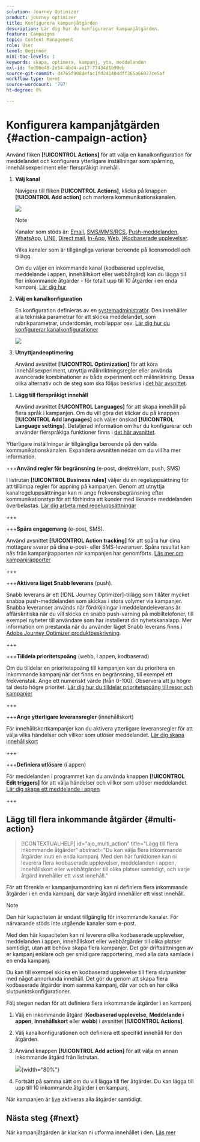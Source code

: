 ```yaml
---
solution: Journey Optimizer
product: journey optimizer
title: Konfigurera kampanjåtgärden
description: Lär dig hur du konfigurerar kampanjåtgärden.
feature: Campaigns
topic: Content Management
role: User
level: Beginner
mini-toc-levels: 1
keywords: skapa, optimera, kampanj, yta, meddelanden
exl-id: fed96e48-2e54-4bd4-ae17-77434d1b90eb
source-git-commit: d4765f9084efac1fd241404dff365a66027ce5af
workflow-type: tm+mt
source-wordcount: '797'
ht-degree: 0%

---
```


# Konfigurera kampanjåtgärden {#action-campaign-action}

Använd fliken **[!UICONTROL Actions]** för att välja en kanalkonfiguration för meddelandet och konfigurera ytterligare inställningar som spårning, innehållsexperiment eller flerspråkigt innehåll.



1. **Välj kanal**

   Navigera till fliken **[!UICONTROL Actions]**, klicka på knappen **[!UICONTROL Add action]** och markera kommunikationskanalen.

   ![](assets/create-campaign-add-action.png)


   >[!NOTE]
   >
   >Kanaler som stöds är: [Email](../email/get-started-email.md), [SMS/MMS/RCS](../sms/get-started-sms.md), [Push-meddelanden](../push/get-started-push.md), [WhatsApp](../whatsapp/get-started-whatsapp.md), [LINE](../line/get-started-line.md), [Direct mail](../direct-mail/get-started-direct-mail.md), [In-App](../in-app/get-started-in-app.md), [Web](../web/get-started-web.md), [&rbrace;Kodbaserade upplevelser](../code-based/get-started-code-based.md).
   >
   >Vilka kanaler som är tillgängliga varierar beroende på licensmodell och tillägg.

   Om du väljer en inkommande kanal (kodbaserad upplevelse, meddelande i appen, innehållskort eller webbåtgärd) kan du lägga till fler inkommande åtgärder - för totalt upp till 10 åtgärder i en enda kampanj. [Lär dig hur](#multi-action)

1. **Välj en kanalkonfiguration**

   En konfiguration definieras av en [systemadministratör](../start/path/administrator.md). Den innehåller alla tekniska parametrar för att skicka meddelandet, som rubrikparametrar, underdomän, mobilappar osv. [Lär dig hur du konfigurerar kanalkonfigurationer](../configuration/channel-surfaces.md)

   ![](assets/create-campaign-action.png)

1. **Utnyttjandeoptimering**

   Använd avsnittet **[!UICONTROL Optimization]** för att köra innehållsexperiment, utnyttja målinriktningsregler eller använda avancerade kombinationer av både experiment och målinriktning. Dessa olika alternativ och de steg som ska följas beskrivs i [det här avsnittet](campaigns-message-optimization.md).
<!--
1. **Create a content experiment**

    Use the **[!UICONTROL Content experiment]** section to define multiple delivery treatments in order to measure which one performs best for your target audience. Click the **[!UICONTROL Create experiment]** button then follow the steps detailed in this section: [Create a content experiment](../content-management/content-experiment.md).-->

1. **Lägg till flerspråkigt innehåll**

   Använd avsnittet **[!UICONTROL Languages]** för att skapa innehåll på flera språk i kampanjen. Om du vill göra det klickar du på knappen **[!UICONTROL Add languages]** och väljer önskad **[!UICONTROL Language settings]**. Detaljerad information om hur du konfigurerar och använder flerspråkiga funktioner finns i [det här avsnittet](../content-management/multilingual-gs.md).

Ytterligare inställningar är tillgängliga beroende på den valda kommunikationskanalen. Expandera avsnitten nedan om du vill ha mer information.

+++**Använd regler för begränsning** (e-post, direktreklam, push, SMS)

I listrutan **[!UICONTROL Business rules]** väljer du en regeluppsättning för att tillämpa regler för appning på kampanjen. Genom att utnyttja kanalregeluppsättningar kan ni ange frekvensbegränsning efter kommunikationstyp för att förhindra att kunder med liknande meddelanden överbelastas. [Lär dig arbeta med regeluppsättningar](../conflict-prioritization/rule-sets.md)

+++

+++**Spåra engagemang** (e-post, SMS).

Använd avsnittet **[!UICONTROL Action tracking]** för att spåra hur dina mottagare svarar på dina e-post- eller SMS-leveranser. Spåra resultat kan nås från kampanjrapporten när kampanjen har genomförts. [Läs mer om kampanjrapporter](../reports/campaign-global-report-cja.md)

+++

+++**Aktivera läget Snabb leverans** (push).

Snabb leverans är ett [!DNL Journey Optimizer]-tillägg som tillåter mycket snabba push-meddelanden som skickas i stora volymer via kampanjer. Snabba leveranser används när fördröjningar i meddelandeleverans är affärskritiska när du vill skicka en snabb push-varning på mobiltelefoner, till exempel nyheter till användare som har installerat din nyhetskanalapp. Mer information om prestanda när du använder läget Snabb leverans finns i [Adobe Journey Optimizer produktbeskrivning](https://helpx.adobe.com/legal/product-descriptions/adobe-journey-optimizer.html).

+++

+++**Tilldela prioritetspoäng** (webb, i appen, kodbaserad)

Om du tilldelar en prioritetspoäng till kampanjen kan du prioritera en inkommande kampanj när det finns en begränsning, till exempel ett frekvenstak. Ange ett numeriskt värde (från 0-100). Observera att ju högre tal desto högre prioritet. [Lär dig hur du tilldelar prioritetspoäng till resor och kampanjer](../conflict-prioritization/priority-scores.md)

+++

+++**Ange ytterligare leveransregler** (innehållskort)

För innehållskortkampanjer kan du aktivera ytterligare leveransregler för att välja vilka händelser och villkor som utlöser meddelandet. [Lär dig skapa innehållskort](../content-card/create-content-card.md)

+++

+++**Definiera utlösare** (i appen)

För meddelanden i programmet kan du använda knappen **[!UICONTROL Edit triggers]** för att välja händelser och villkor som utlöser meddelandet. [Lär dig skapa ett meddelande i appen](../in-app/create-in-app.md)

+++

## Lägg till flera inkommande åtgärder {#multi-action}

>[!CONTEXTUALHELP]
>id="ajo_multi_action"
>title="Lägg till flera inkommande åtgärder"
>abstract="Du kan välja flera inkommande åtgärder inuti en enda kampanj. Med den här funktionen kan ni leverera flera kodbaserade upplevelser, meddelanden i appen, innehållskort eller webbåtgärder till olika platser samtidigt, och varje åtgärd innehåller ett visst innehåll."

För att förenkla er kampanjsamordning kan ni definiera flera inkommande åtgärder i en enda kampanj, där varje åtgärd innehåller ett visst innehåll.

>[!NOTE]
>
>Den här kapaciteten är endast tillgänglig för inkommande kanaler. För närvarande stöds inte utgående kanaler som e-post.

Med den här kapaciteten kan ni leverera olika kodbaserade upplevelser, meddelanden i appen, innehållskort eller webbåtgärder till olika platser samtidigt, utan att behöva skapa flera kampanjer. Det gör driftsättningen av er kampanj enklare och ger smidigare rapportering, med alla data samlade i en enda kampanj.

Du kan till exempel skicka en kodbaserad upplevelse till flera slutpunkter med något annorlunda innehåll. Det gör du genom att skapa flera kodbaserade åtgärder inom samma kampanj, där var och en har olika slutpunktskonfigurationer.

Följ stegen nedan för att definiera flera inkommande åtgärder i en kampanj.

1. Välj en inkommande åtgärd (**Kodbaserad upplevelse**, **Meddelande i appen**, **Innehållskort** eller **webb**) i avsnittet **[!UICONTROL Actions]**.

1. Välj kanalkonfigurationen och definiera ett specifikt innehåll för den åtgärden.

1. Använd knappen **[!UICONTROL Add action]** för att välja en annan inkommande åtgärd från listrutan.

   ![](assets/create-campaign-multi-action.png){width="80%"}

1. Fortsätt på samma sätt om du vill lägga till fler åtgärder. Du kan lägga till upp till 10 inkommande åtgärder i en kampanj.

När kampanjen är [live](review-activate-campaign.md) aktiveras alla åtgärder samtidigt.

## Nästa steg {#next}

När kampanjåtgärden är klar kan ni utforma innehållet i den. [Läs mer](campaign-content.md)
